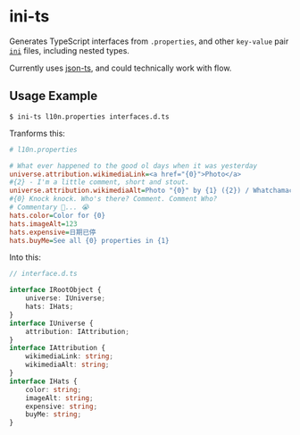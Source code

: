 # ini-ts
Generates TypeScript interfaces from `.properties`, and other `key-value` pair [`ini`](https://en.wikipedia.org/wiki/INI_file) files,
including nested types.

Currently uses [json-ts](https://github.com/shakyshane/json-ts), and could technically work with flow.

## Usage Example
```
$ ini-ts l10n.properties interfaces.d.ts
```

Tranforms this:
```ini
# l10n.properties

# What ever happened to the good ol days when it was yesterday
universe.attribution.wikimediaLink=<a href="{0}">Photo</a>
#{2} - I'm a little comment, short and stout.
universe.attribution.wikimediaAlt=Photo "{0}" by {1} ({2}) / Whatchamacalit
#{0} Knock knock. Who's there? Comment. Comment Who?
# Commentary 🥁... 😭
hats.color=Color for {0}
hats.imageAlt=123
hats.expensive=日期已停
hats.buyMe=See all {0} properties in {1}
```

Into this:
```ts
// interface.d.ts

interface IRootObject {
    universe: IUniverse;
    hats: IHats;
}
interface IUniverse {
    attribution: IAttribution;
}
interface IAttribution {
    wikimediaLink: string;
    wikimediaAlt: string;
}
interface IHats {
    color: string;
    imageAlt: string;
    expensive: string;
    buyMe: string;
}
```
